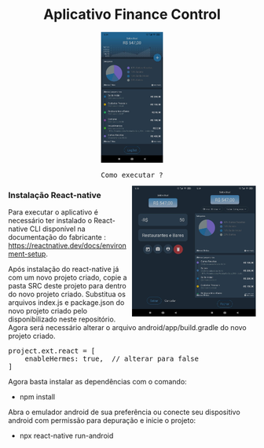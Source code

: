 <h1 align="center">Aplicativo Finance Control</h1>
<div align="center">
  <img src="https://github.com/AdilsonBND/aplicativoFinanceControl/blob/main/Screens%20App/main.png" width="25%"  />
</div>

<pre align="center">Como executar ?</pre>


<div>
  <img align="right" src="https://github.com/AdilsonBND/aplicativoFinanceControl/blob/main/Screens%20App/report.png" width="25%"  />
</div>
<div>
  <img align="right" src="https://github.com/AdilsonBND/aplicativoFinanceControl/blob/main/Screens%20App/newEntry.png" width="25%"  />
</div>
 
### Instalação React-native

Para executar o aplicativo é necessário ter instalado o React-native CLI disponível na documentação do fabricante : https://reactnative.dev/docs/environment-setup.

Após instalação do react-native já com um novo projeto criado, copie a pasta SRC deste projeto para dentro do novo projeto criado.
Substitua os arquivos index.js e package.json do novo projeto criado pelo disponibilizado neste repositório.
Agora será necessário alterar o arquivo android/app/build.gradle do novo projeto criado.

<pre>
project.ext.react = [
    enableHermes: true,  // alterar para false
]
</pre>

Agora basta instalar as dependências com o comando:
* npm install

Abra o emulador android de sua preferência ou conecte seu dispositivo android com permissão para depuração e inicie o projeto:

* npx react-native run-android







                                                                                                            
                                                                                                              


